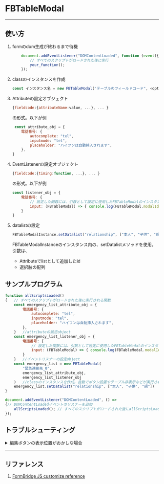 # FBTableModal

---

## 使い方

1. formのdom生成が終わるまで待機

    ```js
        document.addEventListener("DOMContentLoaded", function (event){
            // すべてのスクリプトがロードされた後に実行
            your_function();
        });
    ```

2. classのインスタンスを作成

    ```js
    const インスタンス名 = new FBTableModal("テーブルのフィールドコード", <option: Attributeの設定オブジェクト>, <option: EventListenerの設定オブジェクト>)
    ```

3. Attributeの設定オブジェクト

    ```js
    {fieldcode:{attributeName:value, ...}, ... }
    ```

    の形式。以下が例

    ```js
     const attribute_obj = {
        電話番号: {
            autocomplete: "tel",
            inputmode: "tel",
            placeholder: "ハイフンは自動挿入されます",
        },
    }
    ```

4. EventListenerの設定オブジェクト

    ```js
    {fieldcode:{timing:function, ...}, ... }
    ```

    の形式。以下が例

    ```js
    const listener_obj = {
        電話番号: {
            // 設定した関数には、引数として設定に使用したFBTableModalのインスタンスが渡される。
            input: (FBTableModal) => { console.log(FBTableModal.modalId) }
        }
    }
    ```

5. datalistの設定
    ```js
    FBTableModalInstance.setDatalist("relationship", ["本人", "子供", "親"])  //datalistを設置
    ```
    FBTableModalInstanceのインスタンス内の、setDatalistメソッドを使用。  
    引数は、
    - Attributeでlistとして追加したid
    - 選択肢の配列

## サンプルプログラム

```js
function allScriptsLoaded()
{   // すべてのスクリプトがロードされた後に実行される関数
    const emergency_list_attribute_obj = {
        電話番号: {
            autocomplete: "tel",
            inputmode: "tel",
            placeholder: "ハイフンは自動挿入されます",
        },
    }   //attributeの設定object
    const emergency_list_listener_obj = {
        電話番号: {
            // 設定した関数には、引数として設定に使用したFBTableModalのインスタンスが渡される。
            input: (FBTableModal) => { console.log(FBTableModal.modalId) }
        }
    }   //イベントリスナーの設定object
    const emergency_list = new FBTableModal(
        "緊急連絡先_0",
        emergency_list_attribute_obj,
        emergency_list_listener_obj
    )   //classのインスタンスを作成。自動でボタン設置やテーブル非表示などが実行される
    emergency_list.setDatalist("relationship", ["本人", "子供", "親"])  //datalistを設置
}

document.addEventListener("DOMContentLoaded", () =>
{// DOMContentLoadedイベントのリスナーを追加
    allScriptsLoaded(); // すべてのスクリプトがロードされた後にallScriptsLoaded関数を実行
});
```

## トラブルシューティング

<details><summary>編集ボタンの表示位置がおかしな場合</summary>

### FormBridgeのフィールド配置の問題です

編集ボタンのDOMは、元のテーブルのあったDOMの、親のDOMの末尾に追加されます

```js
    this.table_dom.parentElement.parentElement.appendChild(buttonWrapper);
```

1. FormBridgeのコンソール画面を開き、「フォームのデザイン」を選択

    <img width="214" alt="image" src="https://github.com/kento-nkr/FBTableModal/assets/127807502/eb52bee1-306c-4fbc-ab1b-9370dafd5ff1">

2. 該当テーブルまで行き、以下の条件を満たすようにフィールドをドラッグして動かす

    ![FBTableEdit ボタン配置の説明](https://github.com/kento-nkr/FBTableModal/assets/127807502/ec72eaf0-415c-477f-bdce-837f677e9398)

</details>

---

## リファレンス

1. [FormBridge JS customize reference](https://formbridge.kintoneapp.com/help/customize)
